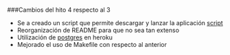 
###Cambios del hito 4 respecto al 3
* Se a creado un script que permite descargar y lanzar la aplicación [script](/docker_install_and_run.sh) 
* Reorganización de README para que no sea tan extenso
* Utilización de [postgres](despliegue-heroku.md#configuración-postgresql) en heroku
* Mejorado el uso de Makefile con respecto al anterior

